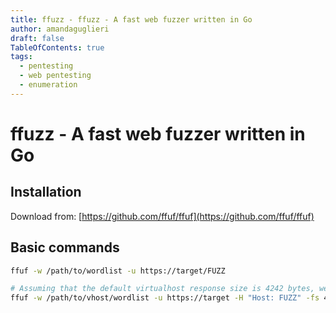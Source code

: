 ```yaml
---
title: ffuzz - ffuzz - A fast web fuzzer written in Go
author: amandaguglieri
draft: false
TableOfContents: true
tags:
  - pentesting
  - web pentesting
  - enumeration
---
```


# ffuzz - A fast web fuzzer written in Go

## Installation

Download from: [https://github.com/ffuf/ffuf](https://github.com/ffuf/ffuf)

## Basic commands

```bash
ffuf -w /path/to/wordlist -u https://target/FUZZ

# Assuming that the default virtualhost response size is 4242 bytes, we can filter out all the responses of that size (`-fs 4242`)while fuzzing the Host - header:
ffuf -w /path/to/vhost/wordlist -u https://target -H "Host: FUZZ" -fs 4242
```
